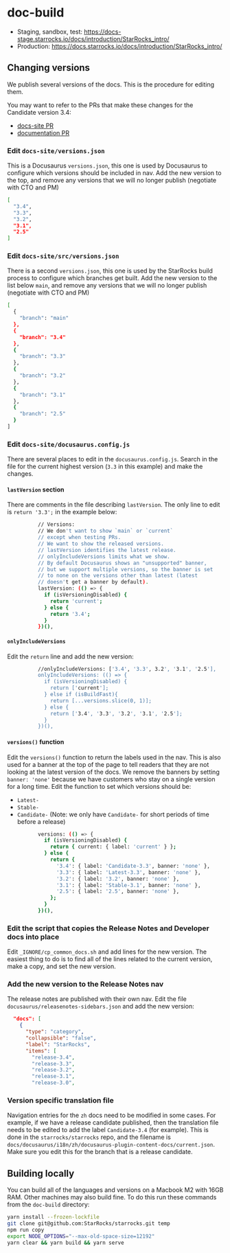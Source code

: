 # doc-build

- Staging, sandbox, test: https://docs-stage.starrocks.io/docs/introduction/StarRocks_intro/
- Production: https://docs.starrocks.io/docs/introduction/StarRocks_intro/

## Changing versions

We publish several versions of the docs. This is the procedure for editing them.

You may want to refer to the PRs that make these changes for the Candidate version 3.4:

- [docs-site PR](https://github.com/StarRocks/docs-site/pull/223/files)
- [documentation PR](https://github.com/StarRocks/starrocks/pull/53854/files)

### Edit `docs-site/versions.json`

This is a Docusaurus `versions.json`, this one is used by Docusaurus to configure which versions should be included in nav.
Add the new version to the top, and remove any versions that we will no longer publish (negotiate with CTO and PM)

```bash
[
  "3.4",
  "3.3",
  "3.2",
  "3.1",
  "2.5"
]
```

### Edit `docs-site/src/versions.json`

There is a second `versions.json`, this one is used by the StarRocks build process to configure which branches get built. Add the new version to the list below `main`, and remove any versions that we will no longer publish (negotiate with CTO and PM)

```bash
[
  {
    "branch": "main"
  },
  {
    "branch": "3.4"
  },
  {
    "branch": "3.3"
  },
  {
    "branch": "3.2"
  },
  {
    "branch": "3.1"
  },
  {
    "branch": "2.5"
  }
]
```

### Edit `docs-site/docusaurus.config.js`

There are several places to edit in the `docusaurus.config.js`. Search in the file for the current highest version (`3.3` in this example) and make the changes.

#### `lastVersion` section

There are comments in the file describing `lastVersion`. The only line to edit is `return '3.3';` in the example below:

```bash
          // Versions:
          // We don't want to show `main` or `current`
          // except when testing PRs.
          // We want to show the released versions.
          // lastVersion identifies the latest release.
          // onlyIncludeVersions limits what we show.
          // By default Docusaurus shows an "unsupported" banner,
          // but we support multiple versions, so the banner is set
          // to none on the versions other than latest (latest
          // doesn't get a banner by default).
          lastVersion: (() => {
            if (isVersioningDisabled) {
              return 'current';
            } else {
              return '3.4';
            }
          })(),
```
#### `onlyIncludeVersions`

Edit the `return` line and add the new version:

```bash
          //onlyIncludeVersions: ['3.4', '3.3', 3.2', '3.1', '2.5'],
          onlyIncludeVersions: (() => {
            if (isVersioningDisabled) {
              return ['current'];
            } else if (isBuildFast){
              return [...versions.slice(0, 1)];
            } else {
              return ['3.4', '3.3', '3.2', '3.1', '2.5'];
            }
          })(),
```

#### `versions()` function

Edit the `versions()` function to return the labels used in the nav. This is also used for a banner at the top of the page to tell readers that they are not looking at the latest version of the docs. We remove the banners by setting `banner: 'none'` because we have customers who stay on a single version for a long time. Edit the function to set which versions should be:
- `Latest-`
- `Stable-`
- `Candidate-` (Note: we only have `Candidate-` for short periods of time before a release)

```bash
          versions: (() => {
            if (isVersioningDisabled) {
              return { current: { label: 'current' } };
            } else {
              return {
                '3.4': { label: 'Candidate-3.3', banner: 'none' },
                '3.3': { label: 'Latest-3.3', banner: 'none' },
                '3.2': { label: '3.2', banner: 'none' },
                '3.1': { label: 'Stable-3.1', banner: 'none' },
                '2.5': { label: '2.5', banner: 'none' },
              };
            }
          })(),
```

### Edit the script that copies the Release Notes and Developer docs into place

Edit `_IGNORE/cp_common_docs.sh` and add lines for the new version. The easiest thing to do is to find all of the lines related to the current version, make a copy, and set the new version.

### Add the new version to the Release Notes nav

The release notes are published with their own nav. Edit the file `docusaurus/releasenotes-sidebars.json` and add the new version:

```json
  "docs": [
    {
      "type": "category",
      "collapsible": "false",
      "label": "StarRocks",
      "items": [
        "release-3.4",
        "release-3.3",
        "release-3.2",
        "release-3.1",
        "release-3.0",
```

### Version specific translation file

Navigation entries for the `zh` docs need to be modified in some cases. For example, if we have a release candidate published, then the translation file needs to be edited to add the label `Candidate-3.4` (for example). This is done in the `starrocks/starrocks` repo, and the filename is `docs/docusaurus/i18n/zh/docusaurus-plugin-content-docs/current.json`. Make sure you edit this for the branch that is a release candidate.

## Building locally

You can build all of the languages and versions on a Macbook M2 with 16GB RAM. Other machines may also build fine. To do this run these commands from the `doc-build` directory:

```bash
yarn install --frozen-lockfile
git clone git@github.com:StarRocks/starrocks.git temp
npm run copy
export NODE_OPTIONS="--max-old-space-size=12192"
yarn clear && yarn build && yarn serve
```
